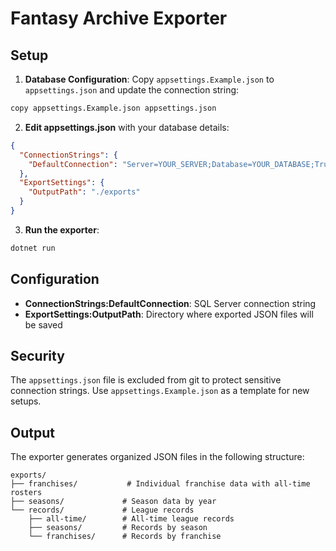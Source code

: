 # Fantasy Archive Exporter

## Setup

1. **Database Configuration**: Copy `appsettings.Example.json` to `appsettings.json` and update the connection string:

```bash
copy appsettings.Example.json appsettings.json
```

2. **Edit appsettings.json** with your database details:

```json
{
  "ConnectionStrings": {
    "DefaultConnection": "Server=YOUR_SERVER;Database=YOUR_DATABASE;Trusted_Connection=True;TrustServerCertificate=True;"
  },
  "ExportSettings": {
    "OutputPath": "./exports"
  }
}
```

3. **Run the exporter**:

```bash
dotnet run
```

## Configuration

- **ConnectionStrings:DefaultConnection**: SQL Server connection string
- **ExportSettings:OutputPath**: Directory where exported JSON files will be saved

## Security

The `appsettings.json` file is excluded from git to protect sensitive connection strings. Use `appsettings.Example.json` as a template for new setups.

## Output

The exporter generates organized JSON files in the following structure:

```
exports/
├── franchises/           # Individual franchise data with all-time rosters
├── seasons/             # Season data by year
└── records/             # League records
    ├── all-time/        # All-time league records
    ├── seasons/         # Records by season
    └── franchises/      # Records by franchise
```